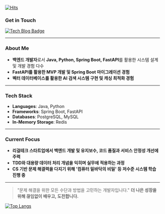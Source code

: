 
[![Hits](https://hits.seeyoufarm.com/api/count/incr/badge.svg?url=https%3A%2F%2Fgithub.com%2Fthedev-junyoung&count_bg=%2376FB11&title_bg=%23198BD7&icon=github.svg&icon_color=%23000000&title=Visitors&edge_flat=false)](https://hits.seeyoufarm.com)

### Get in Touch

[![Tech Blog Badge](http://img.shields.io/badge/Blog-Visit-orange?style=flat-square&logo=hashnode&link=https://blog.cloudtest.shop)](https://velog.io/@thedev_junyoung/about) 

---

### About Me
- **백엔드 개발자**로서 **Java, Python, Spring Boot, FastAPI**를 활용한 시스템 설계 및 개발 경험 다수
- **FastAPI를 활용한 MVP 개발 및 Spring Boot 마이그레이션 경험**
- **벡터 데이터베이스를 활용한 AI 검색 시스템 구현 및 캐싱 최적화 경험**

---

### Tech Stack

- **Languages**: Java, Python
- **Frameworks**: Spring Boot, FastAPI
- **Databases**: PostgreSQL, MySQL
- **In-Memory Storage**: Redis

---

### Current Focus
- **리걸테크 스타트업에서 백엔드 개발 및 유지보수, 코드 품질과 서비스 안정성 개선에 주력**
- **TDD와 대용량 데이터 처리 개념을 익히며 실무에 적용하는 과정**
- **CS 기반 문제 해결력을 다지기 위해 '컴퓨터 밑바닥의 비밀' 등 저수준 시스템 학습 진행 중**




---

> "문제 해결을 위한 모든 수단과 방법을 고민하는 개발자입니다."
> **더 나은 성장을 위해 끊임없이 배우고, 도전합니다.**


[![Top Langs](https://github-stats-alpha.vercel.app/api?username=thedev-junyoung)](https://github-stats-alpha.vercel.app)


